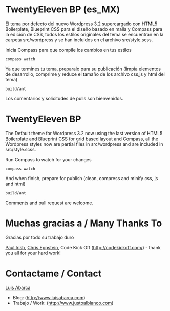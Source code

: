 TwentyEleven BP (es_MX)
=======================
El tema por defecto del nuevo Wordpress 3.2 supercargado con HTML5 Boilerplate, Blueprint CSS para el diseño basado en
malla y Compass para la edición de CSS, todos los estilos originales del tema se encuentran en la carpeta src/wordpress 
y se han incluidos en el archivo src/style.scss.

Inicia Compass para que compile los cambios en tus estilos

    compass watch
    
Ya que termines tu tema, preparalo para su publicación (limpia elementos de desarrollo, comprime y reduce el tamaño 
de los archivo css,js y html del tema)

    build/ant

Los comentarios y solicitudes de pulls son bienvenidos.

TwentyEleven BP
===============
The Default theme for Wordpress 3.2 now using the last version of HTML5 Boilerplate and Blueprint CSS for grid 
based layout and Compass, all the Wordpress styles now are partial files in src/wordpress and are included 
in src/style.scss.

Run Compass to watch for your changes
    
    compass watch
    
And when finish, prepare for publish (clean, compress and minify css, js and html)

    build/ant

Comments and pull request are welcome.

Muchas gracias a / Many Thanks To
=================================

Gracias por todo su trabajo duro

[Paul Irish](http://paulirish.com/), [Chris Eppstein](http://compass-style.org), Code Kick Off (http://codekickoff.com/) - thank you all for your hard work!


Contactame / Contact
====================
[Luis Abarca](http://twitter.com/luisabarca)
- Blog: (http://www.luisabarca.com)  
- Trabajo / Work: (http://www.justoalblanco.com)